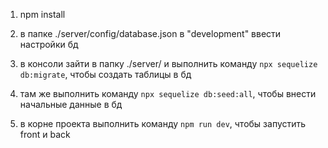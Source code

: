 1) npm install

2) в папке ./server/config/database.json в "development" ввести настройки бд

3) в консоли зайти в папку ./server/ и выполнить команду `npx sequelize db:migrate`, чтобы создать таблицы в бд

4) там же выполнить команду `npx sequelize db:seed:all`, чтобы внести начальные данные в бд

5) в корне проекта выполнить команду `npm run dev`, чтобы запустить front и back
